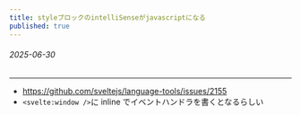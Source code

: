 ```yaml
---
title: styleブロックのintelliSenseがjavascriptになる
published: true
---
```


###### 2025-06-30

---

- https://github.com/sveltejs/language-tools/issues/2155
- `<svelte:window />`に inline でイベントハンドラを書くとなるらしい
